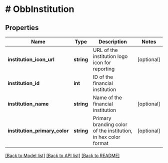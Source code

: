 # # ObbInstitution

## Properties

Name | Type | Description | Notes
------------ | ------------- | ------------- | -------------
**institution_icon_url** | **string** | URL of the institution logo icon for reporting | [optional]
**institution_id** | **int** | ID of the financial institution |
**institution_name** | **string** | Name of the financial institution | [optional]
**institution_primary_color** | **string** | Primary branding color of the institution, in hex color format | [optional]

[[Back to Model list]](../../README.md#models) [[Back to API list]](../../README.md#endpoints) [[Back to README]](../../README.md)
